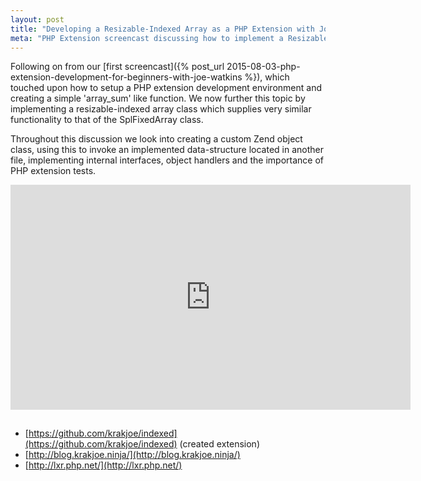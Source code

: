 ```yaml
---
layout: post
title: "Developing a Resizable-Indexed Array as a PHP Extension with Joe Watkins"
meta: "PHP Extension screencast discussing how to implement a Resizable-Indexed Array"
---
```


Following on from our [first screencast]({% post_url 2015-08-03-php-extension-development-for-beginners-with-joe-watkins %}), which touched upon how to setup a PHP extension development environment and creating a simple 'array_sum' like function.
We now further this topic by implementing a resizable-indexed array class which supplies very similar functionality to that of the SplFixedArray class.
<!--more-->
Throughout this discussion we look into creating a custom Zend object class, using this to invoke an implemented data-structure located in another file, implementing internal interfaces, object handlers and the importance of PHP extension tests.

<iframe width="640" height="360" style="margin-bottom:15px" src="https://www.youtube.com/embed/AloIn2t7bWc" frameborder="0" allowfullscreen></iframe>

- [https://github.com/krakjoe/indexed](https://github.com/krakjoe/indexed) (created extension)
- [http://blog.krakjoe.ninja/](http://blog.krakjoe.ninja/)
- [http://lxr.php.net/](http://lxr.php.net/)

